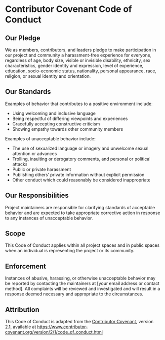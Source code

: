 # Contributor Covenant Code of Conduct

## Our Pledge

We as members, contributors, and leaders pledge to make participation in our project and community a harassment-free experience for everyone, regardless of age, body size, visible or invisible disability, ethnicity, sex characteristics, gender identity and expression, level of experience, education, socio-economic status, nationality, personal appearance, race, religion, or sexual identity and orientation.

## Our Standards

Examples of behavior that contributes to a positive environment include:
- Using welcoming and inclusive language
- Being respectful of differing viewpoints and experiences
- Gracefully accepting constructive criticism
- Showing empathy towards other community members

Examples of unacceptable behavior include:
- The use of sexualized language or imagery and unwelcome sexual attention or advances
- Trolling, insulting or derogatory comments, and personal or political attacks
- Public or private harassment
- Publishing others’ private information without explicit permission
- Other conduct which could reasonably be considered inappropriate

## Our Responsibilities

Project maintainers are responsible for clarifying standards of acceptable behavior and are expected to take appropriate corrective action in response to any instances of unacceptable behavior.

## Scope

This Code of Conduct applies within all project spaces and in public spaces when an individual is representing the project or its community.

## Enforcement

Instances of abusive, harassing, or otherwise unacceptable behavior may be reported by contacting the maintainers at [your email address or contact method]. All complaints will be reviewed and investigated and will result in a response deemed necessary and appropriate to the circumstances.

## Attribution

This Code of Conduct is adapted from the [Contributor Covenant][homepage], version 2.1, available at https://www.contributor-covenant.org/version/2/1/code_of_conduct.html

[homepage]: https://www.contributor-covenant.org